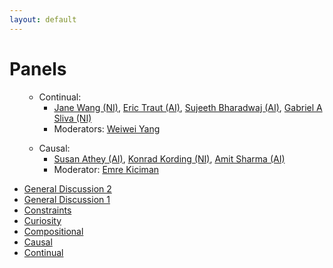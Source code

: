```yaml
---
layout: default
---
```


# Panels

<div class="widget">
  <ol class="widget-list" id="continual">
    <ul>
        <li>Continual:
            <ul>
            <li><a href="#jane-wang">Jane Wang (NI)</a>, <a href="#eric-traut">Eric Traut (AI)</a>, <a href="#sujeeth-bharadwaj">Sujeeth Bharadwaj (AI)</a>, <a href="#gabriel-sliva">Gabriel A Sliva (NI)</a></li>
            <li>Moderators: <a href="https://www.microsoft.com/en-us/research/">Weiwei Yang</a></li>
            </ul>
        </li>
    </ul>

  </ol>

  <ol class="widget-list" id="causal">
    <ul>
      <li>Causal:
        <ul>
        <li><a href="#susan-athey">Susan Athey (AI)</a>, <a href="#konrad-kording">Konrad Kording (NI)</a>, <a href="#amit-sharma">Amit Sharma (AI)</a></li>
        <li>Moderator: <a href="https://www.microsoft.com/en-us/research/people/emrek/">Emre Kiciman</a></li>
        </ul>
    </li>
    </ul>
  </ol>

  <ol class="widget-list" id="compositional">

  </ol>
  <ol class="widget-list" id="curiosity">

  </ol>
  <ol class="widget-list" id="constraints">

  </ol>
  <ol class="widget-list" id="compositional">

  </ol>
  <ol class="widget-list" id="general-1">

  </ol>
  <ol class="widget-list" id="general-2">

  </ol>



  <ul class="widget-tabs">   
    <li class="widget-tab">
      <a href="#general-2" class="widget-tab-link">General Discussion 2</a></li>
    <li class="widget-tab">
      <a href="#general-1" class="widget-tab-link">General Discussion 1</a></li>
    <li class="widget-tab">
      <a href="#constraints" class="widget-tab-link">Constraints</a></li>
    <li class="widget-tab">
      <a href="#curiosity" class="widget-tab-link">Curiosity</a></li>
    <li class="widget-tab">
      <a href="#compositional" class="widget-tab-link">Compositional</a></li>
    <li class="widget-tab">
      <a href="#causal" class="widget-tab-link">Causal</a></li>   
    <li class="widget-tab">
      <a href="#continual" class="widget-tab-link">Continual</a> </li>
  </ul>
</div>
